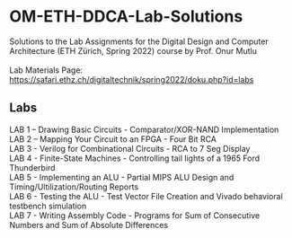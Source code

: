 # OM-ETH-DDCA-Lab-Solutions
Solutions to the Lab Assignments for the Digital Design and Computer Architecture (ETH Zürich, Spring 2022) course by Prof. Onur Mutlu\
\
Lab Materials Page: https://safari.ethz.ch/digitaltechnik/spring2022/doku.php?id=labs

## Labs
LAB 1 – Drawing Basic Circuits - Comparator/XOR-NAND Implementation\
LAB 2 – Mapping Your Circuit to an FPGA - Four Bit RCA\
LAB 3 - Verilog for Combinational Circuits - RCA to 7 Seg Display\
LAB 4 - Finite-State Machines - Controlling tail lights of a 1965 Ford Thunderbird\
LAB 5 - Implementing an ALU - Partial MIPS ALU Design and Timing/Ultilization/Routing Reports\
LAB 6 - Testing the ALU - Test Vector File Creation and Vivado behavioral testbench simulation\
LAB 7 - Writing Assembly Code - Programs for Sum of Consecutive Numbers and Sum of Absolute Differences
